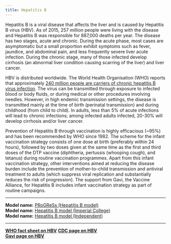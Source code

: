 ```yaml
---
title: Hepatitis B
---
```


Hepatitis B is a viral disease that affects the liver and is caused by Hepatitis B virus (HBV). As of 2015, 257 million people were living with the disease and Hepatitis B was responsible for 887,000 deaths per year. The disease has two stages, acute and chronic. During the acute phase, most cases are asymptomatic but a small proportion exhibit symptoms such as fever, jaundice, and abdominal pain, and less frequently severe liver acute infection. During the chronic stage, many of those infected develop cirrhosis (an abnormal liver condition causing scarring of the liver) and liver cancer. 

HBV is distributed worldwide. The World Health Organisation (WHO) reports that approximately [240 million people are carriers of chronic hepatitis B virus infection](http://apps.who.int/iris/bitstream/10665/246177/1/WHO-HIV-2016.06-eng.pdf?ua=1). The virus can be transmitted through exposure to infected blood or body fluids, or during medical or other procedures involving needles. However, in high endemic transmission settings, the disease is transmitted mainly at the time of birth (perinatal transmission) and during childhood (from child to child). In adults, less than 5% of acute infections will lead to chronic infections; among infected adults infected, 20-30% will develop cirrhosis and/or liver cancer.  

Prevention of Hepatitis B through vaccination is highly efficacious (~95%) and has been recommended by WHO since 1982. The scheme for the infant vaccination strategy consists of one dose at birth (preferably within 24 hours), followed by two doses given at the same time as the first and third doses of the DTP vaccine (diphtheria, pertussis (whooping cough), and tetanus) during routine vaccination programmes. Apart from this infant vaccination strategy, other interventions aimed at reducing the disease burden include the prevention of mother-to-child transmission and antiviral treatment to adults (which suppress viral replication and substantially reduces the risk of progression). The support from Gavi, the Vaccine Alliance, for Hepatitis B includes infant vaccination strategy as part of routine campaigns.

---

**Model name:**  [PRoGReSs (Hepatitis B model)](/models/hep-b)  
**Model name:**  [Hepatitis B model (Imperial College)](/models/hep-b#imperial)  
**Model name:**  [Hepatitis B model (Independent)](/models/hep-b#independent)  

---

**[WHO fact sheet on HBV](http://www.who.int/mediacentre/factsheets/fs204/en/)**
**[CDC page on HBV](https://www.cdc.gov/hepatitis/hbv/index.htm)**  
**[Gavi page on HBV](http://www.gavi.org/support/nvs/hepb/)**   


